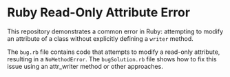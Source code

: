 # Ruby Read-Only Attribute Error

This repository demonstrates a common error in Ruby: attempting to modify an attribute of a class without explicitly defining a `writer` method. 

The `bug.rb` file contains code that attempts to modify a read-only attribute, resulting in a `NoMethodError`.
The `bugSolution.rb` file shows how to fix this issue using an attr_writer method or other approaches.
